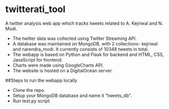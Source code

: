 # twitterati_tool
A twitter analysis web app which tracks tweets related to A. Kejriwal and N. Modi.

- The twitter data was collected using Twitter Streaming API.
- A database was maintained on MongoDB, with 2 collections- kejriwal and narendra_modi. It currently consists of 10348 tweets   in total.
- The webapp is based on Python and Flask for backend and HTML, CSS, JavaScript for frontend.
- Charts were made using GoogleCharts API.
- The website is hosted on a DigitalOcean server.

##Steps to run the webapp locally

- Clone the repo.
- Setup your MongoDB database and name it "tweets_db".
- Run test.py script.

